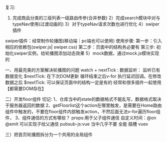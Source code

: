 复习:
1) 完成商品分类的三级列表一级路由传参(合并参数)
2）完成search模块中对与typeNav使用(过渡动画的)
3）对于typeNav请求次数也进行优化
4）swiper插件

swiper插件：经常制作轮播图(移动端｜pc端也可以使用)
使用步骤:
第一步：引入相应的依赖包(swiper.js| swiper.css)
第二步：页面中的结构务必要有
第三步: 初始化swiper实例，给轮播图添加动态效果
5）mock数据，通过mock.js模块实现的

一、用最完美的方案解决轮播图的问题
watch + nextTick : 数据监听： 监听已有数据变化 
$nextTick: 在下次DOM更新 循环结束之后v-for  执行延迟回调。在修改数据之后
$nextTick: 可以保证页面中的结构一定是有的 经常和很多插件一起使用【都需要DOM存在】

二）开发floor组件
切记:
1、仓库当中的state的数据格式不能乱写，数据格式取决于服务器返回的数据
2、getFloorlist这个action在哪里触发，是需要在Home路由组件中触发的，不要在floor组件内部触发action，不然后面无法v-for遍历floor组件，
3、组件通信的方式有哪些？
props:用于父子组件通信
自定义时间：@on @emit 可以实现子给父通信
pubsub-js:vue 当中几乎不要 全能
插槽
vuex

三）把首页轮播图拆分为一个共用的全局组件